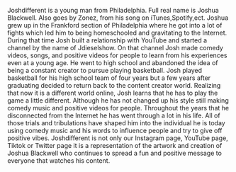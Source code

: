 Joshdifferent is a young man from Philadelphia. Full real name is Joshua Blackwell. Also goes by Zonez, from his song on iTunes,Spotify,ect. Joshua grew up in the Frankford section of Philadelphia where he got into a lot of fights which led him to being homeschooled and gravitating to the Internet. During that time Josh built a relationship with YouTube and started a channel by the name of Jdieselshow. On that channel Josh made comedy videos, songs, and positive videos for people to learn from his experiences even at a young age. He went to high school and abandoned the idea of being a constant creator to pursue playing basketball. Josh played basketball for his high school team of four years but a few years after graduating decided to return back to the content creator world. Realizing that now it is a different world online, Josh learns that he has to play the game a little different. Although he has not changed up his style still making comedy music and positive videos for people. Throughout the years that he disconnected from the Internet he has went through a lot in his life. All of those trials and tribulations have shaped him into the individual he is today using comedy music and his words to influence people and try to give off positive vibes. Joshdifferent is not only our Instagram page, YouTube page, Tiktok or Twitter page it is a representation of the artwork and creation of Joshua Blackwell who continues to spread a fun and positive message to everyone that watches his content. 
